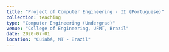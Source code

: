 ```yaml
---
title: "Project of Computer Engineering - II (Portuguese)"
collection: teaching
type: "Computer Engineering (Undergrad)"
venue: "College of Engineering, UFMT, Brazil"
date: 2020-07-01
location: "Cuiabá, MT - Brazil"
---
```

